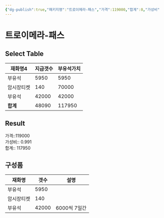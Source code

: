 ```yaml
---
{"dg-publish":true,"패키지명":"트로이메라-패스","가격":119000,"합계":0,"가성비":0,"permalink":"/Publish/Goods/Package/트로이메라-패스/","dgPassFrontmatter":true}
---
```



# 트로이메라-패스
## Select Table
<div><table class="dataview table-view-table"><thead class="table-view-thead"><tr class="table-view-tr-header"><th class="table-view-th"><span>재화명</span><span class="dataview small-text">4</span></th><th class="table-view-th"><span>지급갯수</span></th><th class="table-view-th"><span>부유석가치</span></th></tr></thead><tbody class="table-view-tbody"><tr><td><span>부유석</span></td><td>5950</td><td>5950</td></tr><tr><td><span>암시장티켓</span></td><td>140</td><td>70000</td></tr><tr><td><span>부유석</span></td><td>42000</td><td>42000</td></tr><tr><td><span><strong>합계</strong></span></td><td>48090</td><td>117950</td></tr></tbody></table></div><p><span><h2 data-heading="Result" dir="auto">Result</h2></span></p><span><span>가격::119000 <br></span></span><span><span>가성비:: 0.991 <br></span></span><span><span>합계:: 117950<br></span></span>

## 구성품
| **재화명** | **갯수** | 설명        |
| ------- | ------ | --------- |
| 부유석     | 5950   |           |
| 암시장티켓   | 140    |           |
| 부유석     | 42000  | 6000씩 7일간 |



